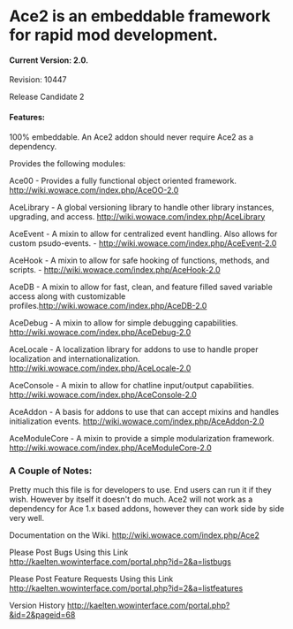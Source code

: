 # Ace2 is an embeddable framework for rapid mod development.

#### Current Version: 2.0. 
Revision: 10447

Release Candidate 2

#### Features:

100% embeddable.  An Ace2 addon should never require Ace2 as a dependency.

Provides the following modules:

Ace00 - Provides a fully functional object oriented framework.
http://wiki.wowace.com/index.php/AceOO-2.0

AceLibrary - A global versioning library to handle other library instances, upgrading, and access. http://wiki.wowace.com/index.php/AceLibrary

AceEvent - A mixin to allow for centralized event handling.  Also allows for custom psudo-events. - http://wiki.wowace.com/index.php/AceEvent-2.0

AceHook - A mixin to allow for safe hooking of functions, methods, and scripts. - http://wiki.wowace.com/index.php/AceHook-2.0

AceDB - A mixin to allow for fast, clean, and feature filled saved variable access along with customizable profiles.http://wiki.wowace.com/index.php/AceDB-2.0

AceDebug - A mixin to allow for simple debugging capabilities.
http://wiki.wowace.com/index.php/AceDebug-2.0

AceLocale - A localization library for addons to use to handle proper localization and internationalization. http://wiki.wowace.com/index.php/AceLocale-2.0

AceConsole - A mixin to allow for chatline input/output capabilities.
http://wiki.wowace.com/index.php/AceConsole-2.0

AceAddon - A basis for addons to use that can accept mixins and handles initialization events.
http://wiki.wowace.com/index.php/AceAddon-2.0

AceModuleCore - A mixin to provide a simple modularization framework.
http://wiki.wowace.com/index.php/AceModuleCore-2.0

### A Couple of Notes:

Pretty much this file is for developers to use.  End users can run it if they wish.  However by itself it doesn't do much.
Ace2 will not work as a dependency for Ace 1.x based addons, however they can work side by side very well.



Documentation on the Wiki.
http://wiki.wowace.com/index.php/Ace2

Please Post Bugs Using this Link
http://kaelten.wowinterface.com/portal.php?id=2&a=listbugs 

Please Post Feature Requests Using this Link
http://kaelten.wowinterface.com/portal.php?id=2&a=listfeatures

Version History
http://kaelten.wowinterface.com/portal.php?&id=2&pageid=68 
